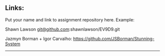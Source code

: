 
## Links:

Put your name and link to assignment repository here. Example:

Shawn Lawson    git@github.com:shawnlawson/EV9D9.git

Jazmyn Borman + Igor Carvalho: https://github.com/JSBorman/Stunning-System

----
